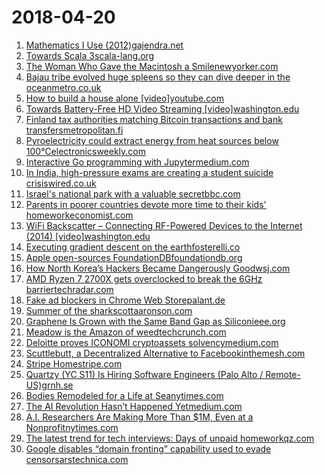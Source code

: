 # 2018-04-20
1. [Mathematics I Use (2012)gajendra.net](http://pub.gajendra.net/2012/10/mathematics_i_use)
2. [Towards Scala 3scala-lang.org](http://www.scala-lang.org/blog/2018/04/19/scala-3.html)
3. [The Woman Who Gave the Macintosh a Smilenewyorker.com](https://www.newyorker.com/culture/cultural-comment/the-woman-who-gave-the-macintosh-a-smile)
4. [Bajau tribe evolved huge spleens so they can dive deeper in the oceanmetro.co.uk](http://metro.co.uk/2018/04/19/tribe-of-fish-people-evolved-huge-spleens-so-they-can-dive-to-the-bottom-of-the-ocean-7481734/)
5. [How to build a house alone [video]youtube.com](https://www.youtube.com/watch?v=-3MDhLC7Prc)
6. [Towards Battery-Free HD Video Streaming [video]washington.edu](http://batteryfreevideo.cs.washington.edu/)
7. [Finland tax authorities matching Bitcoin transactions and bank transfersmetropolitan.fi](https://metropolitan.fi/entry/tax-authorities-in-finland-matching-bitcoin-transactions-bank-transfers-to-collect-tax-on-crypto-trading-profits)
8. [Pyroelectricity could extract energy from heat sources below 100°Celectronicsweekly.com](https://www.electronicsweekly.com/news/research-news/new-twist-old-technique-extract-electricity-low-grade-heat-2018-04/)
9. [Interactive Go programming with Jupytermedium.com](https://medium.com/@yunabe/interactive-go-programming-with-jupyter-93fbf089aff1)
10. [In India, high-pressure exams are creating a student suicide crisiswired.co.uk](http://www.wired.co.uk/article/india-kota-student-suicide-exams-institutes-of-technology)
11. [Israel's national park with a valuable secretbbc.com](http://www.bbc.com/travel/story/20180419-the-israeli-park-with-a-valuable-secret)
12. [Parents in poorer countries devote more time to their kids' homeworkeconomist.com](https://www.economist.com/blogs/graphicdetail/2018/04/daily-chart-11)
13. [WiFi Backscatter – Connecting RF-Powered Devices to the Internet (2014) [video]washington.edu](http://iotwifi.cs.washington.edu/)
14. [Executing gradient descent on the earthfosterelli.co](https://fosterelli.co/executing-gradient-descent-on-the-earth)
15. [Apple open-sources FoundationDBfoundationdb.org](https://www.foundationdb.org/blog/foundationdb-is-open-source/)
16. [How North Korea’s Hackers Became Dangerously Goodwsj.com](https://www.wsj.com/articles/how-north-koreas-hackers-became-dangerously-good-1524150416)
17. [AMD Ryzen 7 2700X gets overclocked to break the 6GHz barriertechradar.com](https://www.techradar.com/news/amd-ryzen-7-2700x-gets-overclocked-to-break-the-6ghz-barrier)
18. [Fake ad blockers in Chrome Web Storepalant.de](https://palant.de/2018/04/18/the-ticking-time-bomb-fake-ad-blockers-in-chrome-web-store)
19. [Summer of the sharkscottaaronson.com](https://www.scottaaronson.com/blog/?p=3726)
20. [Graphene Is Grown with the Same Band Gap as Siliconieee.org](https://spectrum.ieee.org/nanoclast/semiconductors/materials/grapehene-is-grown-with-the-same-band-gap-as-silicon)
21. [Meadow is the Amazon of weedtechcrunch.com](https://techcrunch.com/2017/08/02/buy-weed-online/)
22. [Deloitte proves ICONOMI cryptoassets solvencymedium.com](https://medium.com/iconominet/proof-of-solvency-technical-overview-d1d0e8a8a0b8)
23. [Scuttlebutt, a Decentralized Alternative to Facebookinthemesh.com](https://www.inthemesh.com/archive/secure-scuttlebutt-facebook-alternative/)
24. [Stripe Homestripe.com](https://stripe.com/blog/stripe-home)
25. [Quartzy (YC S11) Is Hiring Software Engineers (Palo Alto / Remote-US)grnh.se](https://grnh.se/7sdpn2og1)
26. [Bodies Remodeled for a Life at Seanytimes.com](https://www.nytimes.com/2018/04/19/science/bajau-evolution-ocean-diving.html)
27. [The AI Revolution Hasn’t Happened Yetmedium.com](https://medium.com/@mijordan3/artificial-intelligence-the-revolution-hasnt-happened-yet-5e1d5812e1e7)
28. [A.I. Researchers Are Making More Than $1M, Even at a Nonprofitnytimes.com](https://www.nytimes.com/2018/04/19/technology/artificial-intelligence-salaries-openai.html)
29. [The latest trend for tech interviews: Days of unpaid homeworkqz.com](https://work.qz.com/1254663/job-interviews-for-programmers-now-often-come-with-days-of-unpaid-homework/)
30. [Google disables “domain fronting” capability used to evade censorsarstechnica.com](https://arstechnica.com/information-technology/2018/04/google-disables-domain-fronting-capability-used-to-evade-censors/)